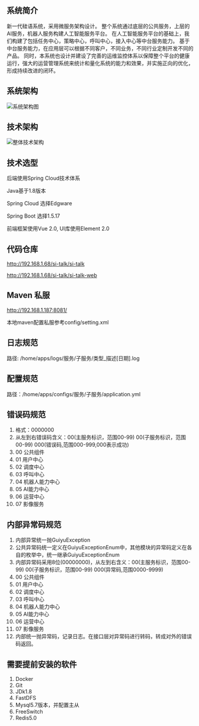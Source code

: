 ## 系统简介 ##
新一代硅语系统，采用微服务架构设计。
整个系统通过底层的公共服务，上层的AI服务，机器人服务构建人工智能服务平台。
在人工智能服务平台的基础上，我们构建了包括任务中心，策略中心，呼叫中心，接入中心等中台服务能力。
基于中台服务能力，在应用层可以根据不同客户，不同业务，不同行业定制开发不同的产品。
同时，本系统也设计并建设了完善的运维监控体系以保障整个平台的健康运行，强大的运营管理系统来统计和量化系统的能力和效果，并实施正向的优化，形成持续改进的闭环。

## 系统架构 ##
![系统架构图](http://192.168.1.5/mediawiki/images/4/46/%E7%B3%BB%E7%BB%9F%E6%9E%B6%E6%9E%84%E5%9B%BE.png)

## 技术架构 ##
![整体技术架构](http://192.168.1.5/mediawiki/images/e/e4/%E6%95%B4%E4%BD%93%E6%8A%80%E6%9C%AF%E6%9E%B6%E6%9E%84%E8%AE%BE%E8%AE%A1.png)

## 技术选型 ##
后端使用Spring Cloud技术体系

Java基于1.8版本

Spring Cloud 选择Edgware

Spring Boot 选择1.5.17

前端框架使用Vue 2.0, UI库使用Element 2.0


## 代码仓库 ##
http://192.168.1.68/si-talk/si-talk

http://192.168.1.68/si-talk/si-talk-web

## Maven 私服 ##
http://192.168.1.187:8081/

本地maven配置私服参考config/setting.xml

## 日志规范 ##
路径: /home/apps/logs/服务/子服务/类型_描述[日期].log

## 配置规范 ##
路径：/home/apps/configs/服务/子服务/application.yml

## 错误码规范 ##
1. 格式：0000000
2. 从左到右错误码含义：00(主服务标识，范围00-99) 00(子服务标识，范围00-99) 000(错误码,范围000-999,000表示成功)
3. 00 公共组件
4. 01 用户中心
5. 02 调度中心
6. 03 呼叫中心
7. 04 机器人能力中心
8. 05 AI能力中心
9. 06 运营中心
10. 07 影像服务

## 内部异常码规范 ##
1. 内部异常统一抛GuiyuException
2. 公共异常码统一定义在GuiyuExceptionEnum中，其他模块的异常码定义在各自的枚举中，统一继承GuiyuExceptionEnum
2. 内部异常码采用8位(00000000)，从左到右含义：00(主服务标识，范围00-99) 00(子服务标识，范围00-99) 000(异常码,范围0000-9999)
3. 00 公共组件
4. 01 用户中心
5. 02 调度中心
6. 03 呼叫中心
7. 04 机器人能力中心
8. 05 AI能力中心
9. 06 运营中心
10. 07 影像服务
11. 内部统一抛异常码，记录日志。在接口层对异常码进行转码，转成对外的错误码返回。 

## 需要提前安装的软件 ##
1. Docker
2. Git
3. JDk1.8
4. FastDFS
5. Mysql5.7版本，并配置主从
6. FreeSwitch
7. Redis5.0